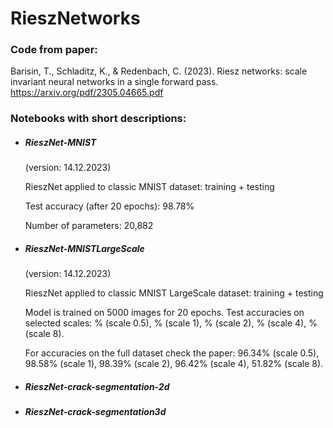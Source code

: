 # RieszNetworks

### Code from paper:
Barisin, T., Schladitz, K., & Redenbach, C. (2023). Riesz networks: scale invariant neural networks in a single forward pass. 
https://arxiv.org/pdf/2305.04665.pdf


### Notebooks with short descriptions:

- ##### RieszNet-MNIST 
  (version: 14.12.2023)
  
  RieszNet applied to classic MNIST dataset: training + testing
  
  Test accuracy (after 20 epochs): 98.78%
  
  Number of parameters: 20,882


- ##### RieszNet-MNISTLargeScale
  (version: 14.12.2023)

  RieszNet applied to classic MNIST LargeScale dataset: training + testing

  Model is trained on 5000 images for 20 epochs.
  Test accuracies on selected scales: % (scale 0.5), % (scale 1), % (scale 2),  % (scale 4), % (scale 8).
  
  For accuracies on the full dataset check the paper:  96.34% (scale 0.5), 98.58% (scale 1), 98.39% (scale 2),  96.42% (scale 4), 51.82% (scale 8).


- ##### RieszNet-crack-segmentation-2d



- ##### RieszNet-crack-segmentation3d


